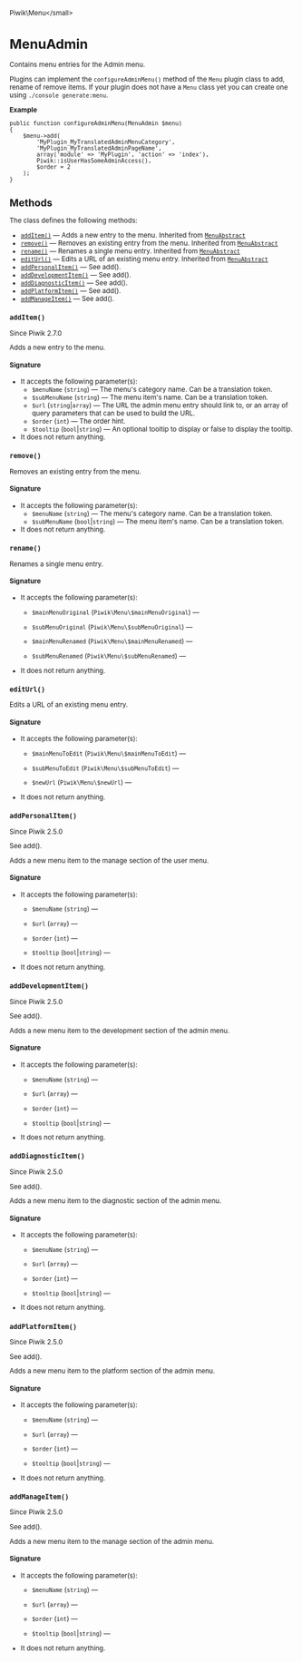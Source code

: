 <small>Piwik\Menu\</small>

MenuAdmin
=========

Contains menu entries for the Admin menu.

Plugins can implement the `configureAdminMenu()` method of the `Menu` plugin class to add, rename of remove
items. If your plugin does not have a `Menu` class yet you can create one using `./console generate:menu`.

**Example**

    public function configureAdminMenu(MenuAdmin $menu)
    {
        $menu->add(
            'MyPlugin_MyTranslatedAdminMenuCategory',
            'MyPlugin_MyTranslatedAdminPageName',
            array('module' => 'MyPlugin', 'action' => 'index'),
            Piwik::isUserHasSomeAdminAccess(),
            $order = 2
        );
    }

Methods
-------

The class defines the following methods:

- [`addItem()`](#additem) &mdash; Adds a new entry to the menu. Inherited from [`MenuAbstract`](../../Piwik/Menu/MenuAbstract.md)
- [`remove()`](#remove) &mdash; Removes an existing entry from the menu. Inherited from [`MenuAbstract`](../../Piwik/Menu/MenuAbstract.md)
- [`rename()`](#rename) &mdash; Renames a single menu entry. Inherited from [`MenuAbstract`](../../Piwik/Menu/MenuAbstract.md)
- [`editUrl()`](#editurl) &mdash; Edits a URL of an existing menu entry. Inherited from [`MenuAbstract`](../../Piwik/Menu/MenuAbstract.md)
- [`addPersonalItem()`](#addpersonalitem) &mdash; See add().
- [`addDevelopmentItem()`](#adddevelopmentitem) &mdash; See add().
- [`addDiagnosticItem()`](#adddiagnosticitem) &mdash; See add().
- [`addPlatformItem()`](#addplatformitem) &mdash; See add().
- [`addManageItem()`](#addmanageitem) &mdash; See add().

<a name="additem" id="additem"></a>
<a name="addItem" id="addItem"></a>
### `addItem()`

Since Piwik 2.7.0

Adds a new entry to the menu.

#### Signature

-  It accepts the following parameter(s):
    - `$menuName` (`string`) &mdash;
       The menu's category name. Can be a translation token.
    - `$subMenuName` (`string`) &mdash;
       The menu item's name. Can be a translation token.
    - `$url` (`string`|`array`) &mdash;
       The URL the admin menu entry should link to, or an array of query parameters that can be used to build the URL.
    - `$order` (`int`) &mdash;
       The order hint.
    - `$tooltip` (`bool`|`string`) &mdash;
       An optional tooltip to display or false to display the tooltip.
- It does not return anything.

<a name="remove" id="remove"></a>
<a name="remove" id="remove"></a>
### `remove()`

Removes an existing entry from the menu.

#### Signature

-  It accepts the following parameter(s):
    - `$menuName` (`string`) &mdash;
       The menu's category name. Can be a translation token.
    - `$subMenuName` (`bool`|`string`) &mdash;
       The menu item's name. Can be a translation token.
- It does not return anything.

<a name="rename" id="rename"></a>
<a name="rename" id="rename"></a>
### `rename()`

Renames a single menu entry.

#### Signature

-  It accepts the following parameter(s):
    - `$mainMenuOriginal` (`Piwik\Menu\$mainMenuOriginal`) &mdash;
      
    - `$subMenuOriginal` (`Piwik\Menu\$subMenuOriginal`) &mdash;
      
    - `$mainMenuRenamed` (`Piwik\Menu\$mainMenuRenamed`) &mdash;
      
    - `$subMenuRenamed` (`Piwik\Menu\$subMenuRenamed`) &mdash;
      
- It does not return anything.

<a name="editurl" id="editurl"></a>
<a name="editUrl" id="editUrl"></a>
### `editUrl()`

Edits a URL of an existing menu entry.

#### Signature

-  It accepts the following parameter(s):
    - `$mainMenuToEdit` (`Piwik\Menu\$mainMenuToEdit`) &mdash;
      
    - `$subMenuToEdit` (`Piwik\Menu\$subMenuToEdit`) &mdash;
      
    - `$newUrl` (`Piwik\Menu\$newUrl`) &mdash;
      
- It does not return anything.

<a name="addpersonalitem" id="addpersonalitem"></a>
<a name="addPersonalItem" id="addPersonalItem"></a>
### `addPersonalItem()`

Since Piwik 2.5.0

See add().

Adds a new menu item to the manage section of the user menu.

#### Signature

-  It accepts the following parameter(s):
    - `$menuName` (`string`) &mdash;
      
    - `$url` (`array`) &mdash;
      
    - `$order` (`int`) &mdash;
      
    - `$tooltip` (`bool`|`string`) &mdash;
      
- It does not return anything.

<a name="adddevelopmentitem" id="adddevelopmentitem"></a>
<a name="addDevelopmentItem" id="addDevelopmentItem"></a>
### `addDevelopmentItem()`

Since Piwik 2.5.0

See add().

Adds a new menu item to the development section of the admin menu.

#### Signature

-  It accepts the following parameter(s):
    - `$menuName` (`string`) &mdash;
      
    - `$url` (`array`) &mdash;
      
    - `$order` (`int`) &mdash;
      
    - `$tooltip` (`bool`|`string`) &mdash;
      
- It does not return anything.

<a name="adddiagnosticitem" id="adddiagnosticitem"></a>
<a name="addDiagnosticItem" id="addDiagnosticItem"></a>
### `addDiagnosticItem()`

Since Piwik 2.5.0

See add().

Adds a new menu item to the diagnostic section of the admin menu.

#### Signature

-  It accepts the following parameter(s):
    - `$menuName` (`string`) &mdash;
      
    - `$url` (`array`) &mdash;
      
    - `$order` (`int`) &mdash;
      
    - `$tooltip` (`bool`|`string`) &mdash;
      
- It does not return anything.

<a name="addplatformitem" id="addplatformitem"></a>
<a name="addPlatformItem" id="addPlatformItem"></a>
### `addPlatformItem()`

Since Piwik 2.5.0

See add().

Adds a new menu item to the platform section of the admin menu.

#### Signature

-  It accepts the following parameter(s):
    - `$menuName` (`string`) &mdash;
      
    - `$url` (`array`) &mdash;
      
    - `$order` (`int`) &mdash;
      
    - `$tooltip` (`bool`|`string`) &mdash;
      
- It does not return anything.

<a name="addmanageitem" id="addmanageitem"></a>
<a name="addManageItem" id="addManageItem"></a>
### `addManageItem()`

Since Piwik 2.5.0

See add().

Adds a new menu item to the manage section of the admin menu.

#### Signature

-  It accepts the following parameter(s):
    - `$menuName` (`string`) &mdash;
      
    - `$url` (`array`) &mdash;
      
    - `$order` (`int`) &mdash;
      
    - `$tooltip` (`bool`|`string`) &mdash;
      
- It does not return anything.

